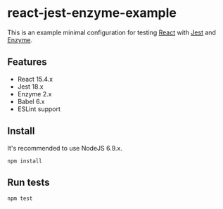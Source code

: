 # react-jest-enzyme-example

This is an example minimal configuration for testing [React](https://facebook.github.io/react/) with [Jest](https://facebook.github.io/jest/) and [Enzyme](https://github.com/airbnb/enzyme).

## Features

- React 15.4.x
- Jest 18.x
- Enzyme 2.x
- Babel 6.x
- ESLint support

## Install

It's recommended to use NodeJS 6.9.x.

`npm install`

## Run tests

`npm test`
